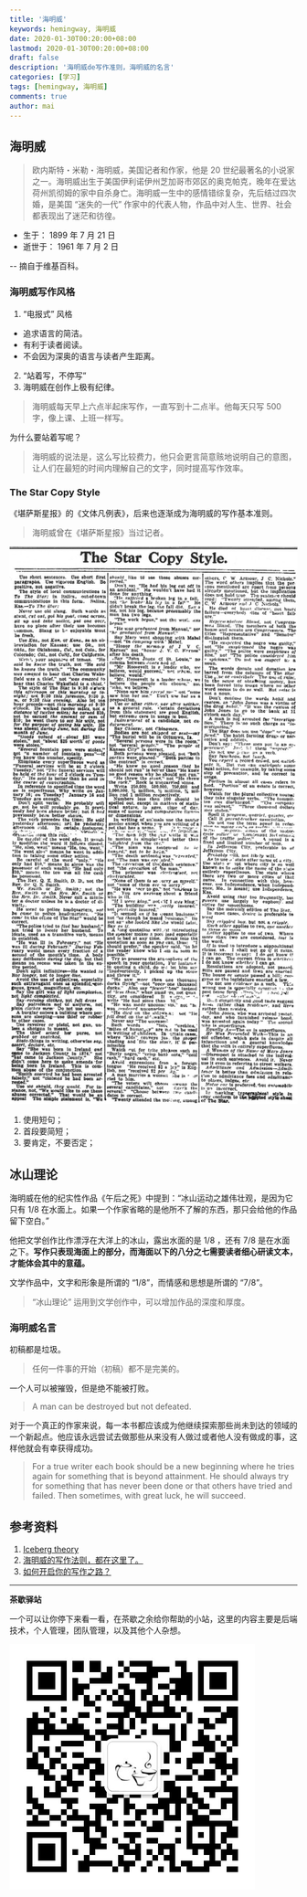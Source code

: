 ```yaml
---
title: '海明威'
keywords: hemingway, 海明威
date: 2020-01-30T00:20:00+08:00
lastmod: 2020-01-30T00:20:00+08:00
draft: false
description: '海明威de写作准则，海明威的名言'
categories: [学习]
tags: [hemingway, 海明威]
comments: true
author: mai
---
```


## 海明威

>欧内斯特・米勒・海明威，美国记者和作家，他是 20 世纪最著名的小说家之一。海明威出生于美国伊利诺伊州芝加哥市郊区的奥克帕克，晚年在爱达荷州凯彻姆的家中自杀身亡。海明威一生中的感情错综复杂，先后结过四次婚，是美国 “迷失的一代” 作家中的代表人物，作品中对人生、世界、社会都表现出了迷茫和彷徨。

- 生于： 1899 年 7 月 21 日
- 逝世于： 1961 年 7 月 2 日

-- 摘自于维基百科。

### 海明威写作风格

1. “电报式” 风格
- 追求语言的简洁。
- 有利于读者阅读。
- 不会因为深奥的语言与读者产生距离。
2. “站着写，不停写”
3. 海明威在创作上极有纪律。
>海明威每天早上六点半起床写作，一直写到十二点半。他每天只写 500 字，像上课、上班一样写。

为什么要站着写呢？
>海明威的说法是，这么写比较费力，他只会更言简意赅地说明自己的意图，让人们在最短的时间内理解自己的文字，同时提高写作效率。

### The Star Copy Style

《堪萨斯星报》的《文体凡例表》，后来也逐渐成为海明威的写作基本准则。
>海明威曾在《堪萨斯星报》当过记者。

![](https://raw.githubusercontent.com/yangwenmai/maiyang.me/master/blog/the_star_copy_style.jpg)

1. 使用短句；
2. 首段要简短；
3. 要肯定，不要否定；

## 冰山理论

海明威在他的纪实性作品《午后之死》中提到：“冰山运动之雄伟壮观，是因为它只有 1/8 在水面上。如果一个作家省略的是他所不了解的东西，那只会给他的作品留下空白。”

他把文学创作比作漂浮在大洋上的冰山，露出水面的是 1/8 ，还有 7/8 是在水面之下。**写作只表现海面上的部分，而海面以下的八分之七需要读者细心研读文本，才能体会其中的意蕴。**

文学作品中，文字和形象是所谓的 “1/8”，而情感和思想是所谓的 “7/8”。
>“冰山理论” 运用到文学创作中，可以增加作品的深度和厚度。

### 海明威名言

初稿都是垃圾。
>任何一件事的开始（初稿）都不是完美的。

一个人可以被摧毁，但是绝不能被打败。
>A man can be destroyed but not defeated.

对于一个真正的作家来说，每一本书都应该成为他继续探索那些尚未到达的领域的一个新起点。他应该永远尝试去做那些从来没有人做过或者他人没有做成的事，这样他就会有幸获得成功。
>For a true writer each book should be a new beginning where he tries again for something that is beyond attainment. He should always try for something that has never been done or that others have tried and failed. Then sometimes, with great luck, he will succeed.

## 参考资料

1. [Iceberg theory](https://en.wikipedia.org/wiki/Iceberg_theory)
2. [海明威的写作法则，都在这里了。](https://zhuanlan.zhihu.com/p/39994665)
3. [如何开启你的写作之路？](https://book.douban.com/review/9745551/)

----

**茶歇驿站**

一个可以让你停下来看一看，在茶歇之余给你帮助的小站，这里的内容主要是后端技术，个人管理，团队管理，以及其他个人杂想。

![茶歇驿站二维码](https://raw.githubusercontent.com/yangwenmai/maiyang.me/master/blog/tech_tea.jpg)
